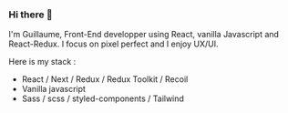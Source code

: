 ### Hi there 👋
I'm Guillaume, Front-End developper using React, vanilla Javascript and React-Redux. 
I focus on pixel perfect and I enjoy UX/UI.

Here is my stack :

- React / Next / Redux / Redux Toolkit / Recoil
- Vanilla javascript
- Sass / scss / styled-components / Tailwind
